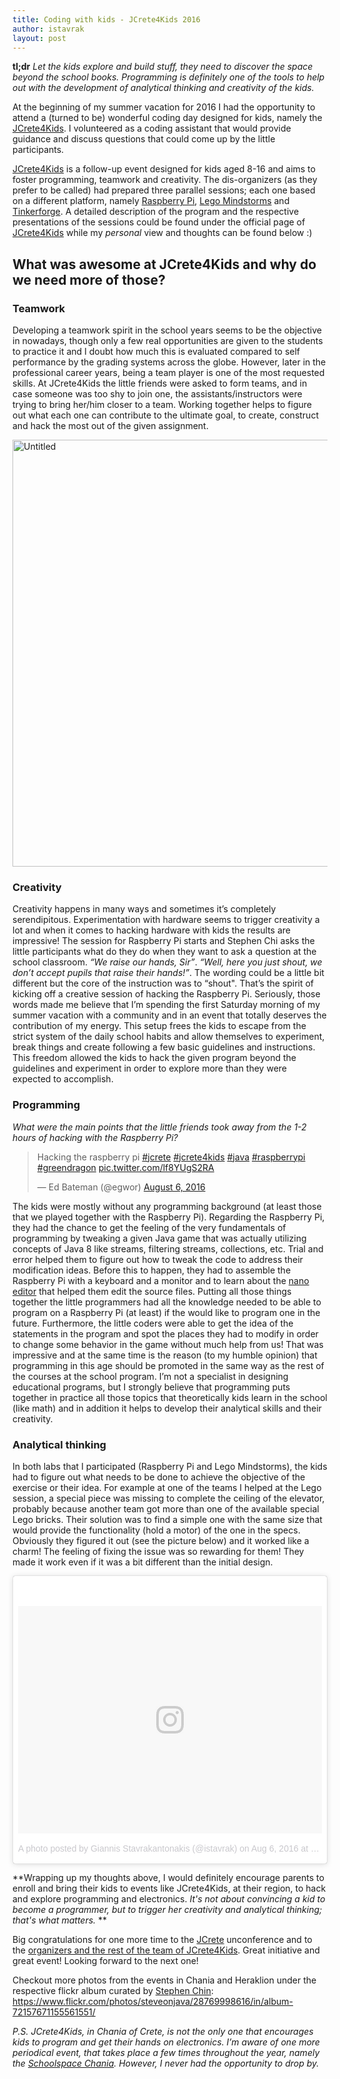 ```yaml
---
title: Coding with kids - JCrete4Kids 2016
author: istavrak
layout: post
---
```


**tl;dr** *Let the kids explore and build stuff, they need to discover the space beyond the school books. Programming is definitely one of the tools to help out with the development of analytical thinking and creativity of the kids.*

At the beginning of my summer vacation for 2016 I had the opportunity to attend a (turned to be) wonderful coding day designed for kids, namely the [JCrete4Kids](http://www.jcrete4kids.eu/index.en.html). I volunteered as a coding assistant that would provide guidance and discuss questions that could come up by the little participants. 

[JCrete4Kids](http://www.jcrete4kids.eu/index.en.html) is a follow-up event designed for kids aged 8-16 and aims to foster programming, teamwork and creativity. The dis-organizers (as they prefer to be called) had prepared three parallel sessions; each one based on a different platform, namely [Raspberry Pi](https://www.raspberrypi.org), [Lego Mindstorms](http://www.lego.com/en-us/mindstorms) and [Tinkerforge](http://www.tinkerforge.com/en). A detailed description of the program and the respective presentations of the sessions could be found under the official page of [JCrete4Kids](http://www.jcrete4kids.eu/index.en.html) while my *personal* view and thoughts can be found below :)

## What was awesome at JCrete4Kids and why do we need more of those?

### Teamwork
Developing a teamwork spirit in the school years seems to be the objective in nowadays, though only a few real opportunities are given to the students to practice it and I doubt how much this is evaluated compared to self performance by the grading systems across the globe. However, later in the professional career years, being a team player is one of the most requested skills. At JCrete4Kids the little friends were asked to form teams, and in case someone was too shy to join one, the assistants/instructors were trying to bring her/him closer to a team. Working together helps to figure out what each one can contribute to the ultimate goal, to create, construct and hack the most out of the given assignment.

<a data-flickr-embed="true" data-header="true" data-footer="true"  href="https://www.flickr.com/photos/steveonjava/28801605185/in/album-72157671155561551/" title="Untitled"><img src="https://c2.staticflickr.com/9/8860/28801605185_efe6224dcd_b.jpg" width="1024" height="683" alt="Untitled"></a><script async src="//embedr.flickr.com/assets/client-code.js" charset="utf-8"></script>

### Creativity
Creativity happens in many ways and sometimes it’s completely serendipitous. Experimentation with hardware seems to trigger creativity a lot and when it comes to hacking hardware with kids the results are impressive! The session for Raspberry Pi starts and Stephen Chi asks the little participants what do they do when they want to ask a question at the school classroom. *“We raise our hands, Sir”*. *“Well, here you just shout, we don’t accept pupils that raise their hands!”*. The wording could be a little bit different but the core of the instruction was to “shout". That’s the spirit of kicking off a creative session of hacking the Raspberry Pi. Seriously, those words made me believe that I’m spending the first Saturday morning of my summer vacation with a community and in an event that totally deserves the contribution of my energy. This setup frees the kids to escape from the strict system of the daily school habits and allow themselves to experiment, break things and create following a few basic guidelines and instructions. This freedom allowed the kids to hack the given program beyond the guidelines and experiment in order to explore more than they were expected to accomplish.

### Programming

*What were the main points that the little friends took away from the 1-2 hours of hacking with the Raspberry Pi?*

<blockquote class="twitter-tweet" data-lang="en"><p lang="en" dir="ltr">Hacking the raspberry pi <a href="https://twitter.com/hashtag/jcrete?src=hash">#jcrete</a> <a href="https://twitter.com/hashtag/jcrete4kids?src=hash">#jcrete4kids</a> <a href="https://twitter.com/hashtag/java?src=hash">#java</a> <a href="https://twitter.com/hashtag/raspberrypi?src=hash">#raspberrypi</a> <a href="https://twitter.com/hashtag/greendragon?src=hash">#greendragon</a> <a href="https://t.co/lf8YUgS2RA">pic.twitter.com/lf8YUgS2RA</a></p>&mdash; Ed Bateman (@egwor) <a href="https://twitter.com/egwor/status/761889968453214208">August 6, 2016</a></blockquote>
<script async src="//platform.twitter.com/widgets.js" charset="utf-8"></script>

The kids were mostly without any programming background (at least those that we played together with the Raspberry Pi). Regarding the Raspberry Pi, they had the chance to get the feeling of the very fundamentals of programming by tweaking a given Java game that was actually utilizing concepts of Java 8 like streams, filtering streams, collections, etc. Trial and error helped them to figure out how to tweak the code to address their modification ideas. Before this to happen, they had to assemble the Raspberry Pi with a keyboard and a monitor and to learn about the [nano editor](https://www.nano-editor.org) that helped them edit the source files. Putting all those things together the little programmers had all the knowledge needed to be able to program on a Raspberry Pi (at least) if the would like to program one in the future. 
Furthermore, the little coders were able to get the idea of the statements in the program and spot the places they had to modify in order to change some behavior in the game without much help from us! That was impressive and at the same time is the reason (to my humble opinion) that programming in this age should be promoted in the same way as the rest of the courses at the school program. I’m not a specialist in designing educational programs, but I strongly believe that programming puts together in practice all those topics that theoretically kids learn in the school (like math) and in addition it helps to develop their analytical skills and their creativity.

### Analytical thinking
In both labs that I participated (Raspberry Pi and Lego Mindstorms), the kids had to figure out what needs to be done to achieve the objective of the exercise or their idea. For example at one of the teams I helped at the Lego session, a special piece was missing to complete the ceiling of the elevator, probably because another team got more than one of the available special Lego bricks. Their solution was to find a simple one with the same size that would provide the functionality (hold a motor) of the one in the specs. Obviously they figured it out (see the picture below) and it worked like a charm! The feeling of fixing the issue was so rewarding for them! They made it work even if it was a bit different than the initial design.

<blockquote class="instagram-media" data-instgrm-version="7" style=" background:#FFF; border:0; border-radius:3px; box-shadow:0 0 1px 0 rgba(0,0,0,0.5),0 1px 10px 0 rgba(0,0,0,0.15); margin: 1px; max-width:658px; padding:0; width:99.375%; width:-webkit-calc(100% - 2px); width:calc(100% - 2px);"><div style="padding:8px;"> <div style=" background:#F8F8F8; line-height:0; margin-top:40px; padding:37.4537037037% 0; text-align:center; width:100%;"> <div style=" background:url(data:image/png;base64,iVBORw0KGgoAAAANSUhEUgAAACwAAAAsCAMAAAApWqozAAAABGdBTUEAALGPC/xhBQAAAAFzUkdCAK7OHOkAAAAMUExURczMzPf399fX1+bm5mzY9AMAAADiSURBVDjLvZXbEsMgCES5/P8/t9FuRVCRmU73JWlzosgSIIZURCjo/ad+EQJJB4Hv8BFt+IDpQoCx1wjOSBFhh2XssxEIYn3ulI/6MNReE07UIWJEv8UEOWDS88LY97kqyTliJKKtuYBbruAyVh5wOHiXmpi5we58Ek028czwyuQdLKPG1Bkb4NnM+VeAnfHqn1k4+GPT6uGQcvu2h2OVuIf/gWUFyy8OWEpdyZSa3aVCqpVoVvzZZ2VTnn2wU8qzVjDDetO90GSy9mVLqtgYSy231MxrY6I2gGqjrTY0L8fxCxfCBbhWrsYYAAAAAElFTkSuQmCC); display:block; height:44px; margin:0 auto -44px; position:relative; top:-22px; width:44px;"></div></div><p style=" color:#c9c8cd; font-family:Arial,sans-serif; font-size:14px; line-height:17px; margin-bottom:0; margin-top:8px; overflow:hidden; padding:8px 0 7px; text-align:center; text-overflow:ellipsis; white-space:nowrap;"><a href="https://www.instagram.com/p/BIxLrerjqyG/" style=" color:#c9c8cd; font-family:Arial,sans-serif; font-size:14px; font-style:normal; font-weight:normal; line-height:17px; text-decoration:none;" target="_blank">A photo posted by Giannis Stavrakantonakis (@istavrak)</a> on <time style=" font-family:Arial,sans-serif; font-size:14px; line-height:17px;" datetime="2016-08-06T13:12:14+00:00">Aug 6, 2016 at 6:12am PDT</time></p></div></blockquote> <script async defer src="//platform.instagram.com/en_US/embeds.js"></script>

**Wrapping up my thoughts above, I would definitely encourage parents to enroll and bring their kids to events like JCrete4Kids, at their region, to hack and explore programming and electronics. *It's not about convincing a kid to become a programmer, but to trigger her creativity and analytical thinking; that's what matters.* **

Big congratulations for one more time to the [JCrete](http://www.jcrete.org/jcrete4kids/) unconference and to the [organizers and the rest of the team of JCrete4Kids](http://www.jcrete4kids.eu/index.en.html#about-section). Great initiative and great event! Looking forward to the next one!

Checkout more photos from the events in Chania and Heraklion under the respective flickr album curated by [Stephen Chin](https://twitter.com/steveonjava): https://www.flickr.com/photos/steveonjava/28769998616/in/album-72157671155561551/

*P.S. JCrete4Kids, in Chania of Crete, is not the only one that encourages kids to program and get their hands on electronics. I’m aware of one more periodical event, that takes place a few times throughout the year, namely the  [Schoolspace Chania](https://www.facebook.com/schoolspace.chania). However, I never had the opportunity to drop by.*
